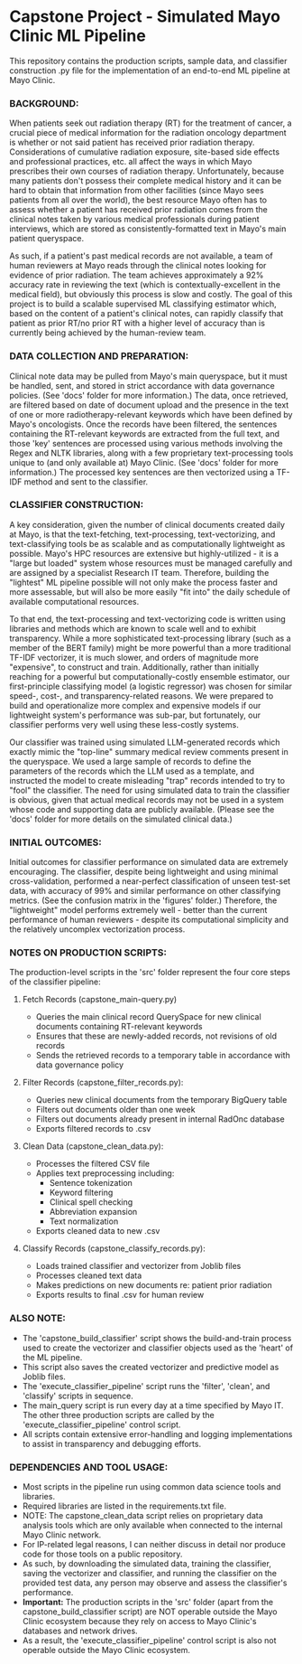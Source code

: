 # Capstone Project - Simulated Mayo Clinic ML Pipeline
This repository contains the production scripts, sample data, and classifier construction .py file for the implementation of an end-to-end ML pipeline at Mayo Clinic.

### BACKGROUND:
When patients seek out radiation therapy (RT) for the treatment of cancer, a crucial piece of medical information for the radiation oncology department is whether or not said patient has received prior radiation therapy. Considerations of cumulative radiation exposure, site-based side effects and professional practices, etc. all affect the ways in which Mayo prescribes their own courses of radiation therapy. Unfortunately, because many patients don't possess their complete medical history and it can be hard to obtain that information from other facilities (since Mayo sees patients from all over the world), the best resource Mayo often has to assess whether a patient has received prior radiation comes from the clinical notes taken by various medical professionals during patient interviews, which are stored as consistently-formatted text in Mayo's main patient queryspace.

As such, if a patient's past medical records are not available, a team of human reviewers at Mayo reads through the clinical notes looking for evidence of prior radiation. The team achieves approximately a 92% accuracy rate in reviewing the text (which is contextually-excellent in the medical field), but obviously this process is slow and costly. The goal of this project is to build a scalable supervised ML classifying estimator which, based on the content of a patient's clinical notes, can rapidly classify that patient as prior RT/no prior RT with a higher level of accuracy than is currently being achieved by the human-review team.

### DATA COLLECTION AND PREPARATION:
Clinical note data may be pulled from Mayo's main queryspace, but it must be handled, sent, and stored in strict accordance with data governance policies. (See 'docs' folder for more information.) The data, once retrieved, are filtered based on date of document upload and the presence in the text of one or more radiotherapy-relevant keywords which have been defined by Mayo's oncologists. Once the records have been filtered, the sentences containing the RT-relevant keywords are extracted from the full text, and those 'key' sentences are processed using various methods involving the Regex and NLTK libraries, along with a few proprietary text-processing tools unique to (and only available at) Mayo Clinic. (See 'docs' folder for more information.) The processed key sentences are then vectorized using a TF-IDF method and sent to the classifier.  

### CLASSIFIER CONSTRUCTION:
A key consideration, given the number of clinical documents created daily at Mayo, is that the text-fetching, text-processing, text-vectorizing, and text-classifying tools be as scalable and as computationally lightweight as possible. Mayo's HPC resources are extensive but highly-utilized - it is a "large but loaded" system whose resources must be managed carefully and are assigned by a specialist Research IT team. Therefore, building the "lightest" ML pipeline possible will not only make the process faster and more assessable, but will also be more easily "fit into" the daily schedule of available computational resources.

To that end, the text-processing and text-vectorizing code is written using libraries and methods which are known to scale well and to exhibit transparency. While a more sophisticated text-processing library (such as a member of the BERT family) might be more powerful than a more traditional TF-IDF vectorizer, it is much slower, and orders of magnitude more "expensive", to construct and train. Additionally, rather than initially reaching for a powerful but computationally-costly ensemble estimator, our first-principle classifying model (a logistic regressor) was chosen for similar speed-, cost-, and transparency-related reasons. We were prepared to build and operationalize more complex and expensive models if our lightweight system's performance was sub-par, but fortunately, our classifier performs very well using these less-costly systems.

Our classifier was trained using simulated LLM-generated records which exactly mimic the "top-line" summary medical review comments present in the queryspace. We used a large sample of records to define the parameters of the records which the LLM used as a template, and instructed the model to create misleading "trap" records intended to try to "fool" the classifier. The need for using simulated data to train the classifier is obvious, given that actual medical records may not be used in a system whose code and supporting data are publicly available. (Please see the 'docs' folder for more details on the simulated clinical data.)

### INITIAL OUTCOMES:
Initial outcomes for classifier performance on simulated data are extremely encouraging. The classifier, despite being lightweight and using minimal cross-validation, performed a near-perfect classification of unseen test-set data, with accuracy of 99% and similar performance on other classifying metrics. (See the confusion matrix in the 'figures' folder.) Therefore, the "lightweight" model performs extremely well - better than the current performance of human reviewers - despite its computational simplicity and the relatively uncomplex vectorization process.

### NOTES ON PRODUCTION SCRIPTS:
The production-level scripts in the 'src' folder represent the four core steps of the classifier pipeline:
1. Fetch Records (capstone_main-query.py)
   - Queries the main clinical record QuerySpace for new clinical documents containing RT-relevant keywords
   - Ensures that these are newly-added records, not revisions of old records
   - Sends the retrieved records to a temporary table in accordance with data governance policy

2. Filter Records (capstone_filter_records.py):
   - Queries new clinical documents from the temporary BigQuery table
   - Filters out documents older than one week
   - Filters out documents already present in internal RadOnc database
   - Exports filtered records to .csv

3. Clean Data (capstone_clean_data.py):
   - Processes the filtered CSV file
   - Applies text preprocessing including:
     * Sentence tokenization
     * Keyword filtering
     * Clinical spell checking
     * Abbreviation expansion
     * Text normalization
   - Exports cleaned data to new .csv

4. Classify Records (capstone_classify_records.py):
   - Loads trained classifier and vectorizer from Joblib files
   - Processes cleaned text data
   - Makes predictions on new documents re: patient prior radiation
   - Exports results to final .csv for human review

### ALSO NOTE:
- The 'capstone_build_classifier' script shows the build-and-train process used to create the vectorizer and classifier objects used as the 'heart' of the ML pipeline. 
- This script also saves the created vectorizer and predictive model as Joblib files.
- The 'execute_classifier_pipeline' script runs the 'filter', 'clean', and 'classify' scripts in sequence.
- The main_query script is run every day at a time specified by Mayo IT. The other three production scripts are called by the 'execute_classifier_pipeline' control script.
- All scripts contain extensive error-handling and logging implementations to assist in transparency and debugging efforts.

### DEPENDENCIES AND TOOL USAGE:
- Most scripts in the pipeline run using common data science tools and libraries.
- Required libraries are listed in the requirements.txt file.
- NOTE: The capstone_clean_data script relies on proprietary data analysis tools which are only available when connected to the internal Mayo Clinic network.
- For IP-related legal reasons, I can neither discuss in detail nor produce code for those tools on a public repository.
- As such, by downloading the simulated data, training the classifier, saving the vectorizer and classifier, and running the classifier on the provided test data, any person may observe and assess the classifier's performance.
- **Important:** The production scripts in the 'src' folder (apart from the capstone_build_classifier script) are NOT operable outside the Mayo Clinic ecosystem because they rely on access to Mayo Clinic's databases and network drives.
- As a result, the 'execute_classifier_pipeline' control script is also not operable outside the Mayo Clinic ecosystem.